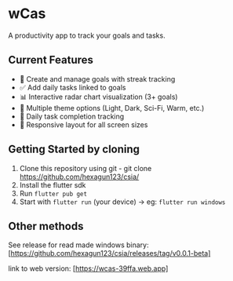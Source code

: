# wCas 

A productivity app to track your goals and tasks.

## Current Features 
- 📝 Create and manage goals with streak tracking
- ✅ Add daily tasks linked to goals
- 📊 Interactive radar chart visualization (3+ goals)
- 🌈 Multiple theme options (Light, Dark, Sci-Fi, Warm, etc.)
- 📅 Daily task completion tracking
- 📱 Responsive layout for all screen sizes

## Getting Started by cloning
1. Clone this repository using git - git clone https://github.com/hexagun123/csia/
2. Install the flutter sdk
3. Run `flutter pub get`
4. Start with `flutter run` (your device) -> eg: `flutter run windows`

## Other methods
See release for read made windows binary: [https://github.com/hexagun123/csia/releases/tag/v0.0.1-beta]

link to web version: [https://wcas-39ffa.web.app]
